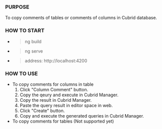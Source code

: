 
### PURPOSE
To copy comments of tables or comments of columns in Cubrid database.

### HOW TO START
- > ng build
- > ng serve
- > address: http://localhost:4200

### HOW TO USE
- To copy comments for columns in table
     1. Click "Column Comment" button.
     2. Copy the qeury and execute in Cubrid Manager.
     3. Copy the result in Cubrid Manager.
     4. Paste the query result in editor space in web.
     5. Click "Create" button.
     6. Copy and execute the generated queries in Cubrid Manager.
- To copy comments for tables
     (Not supported yet)

